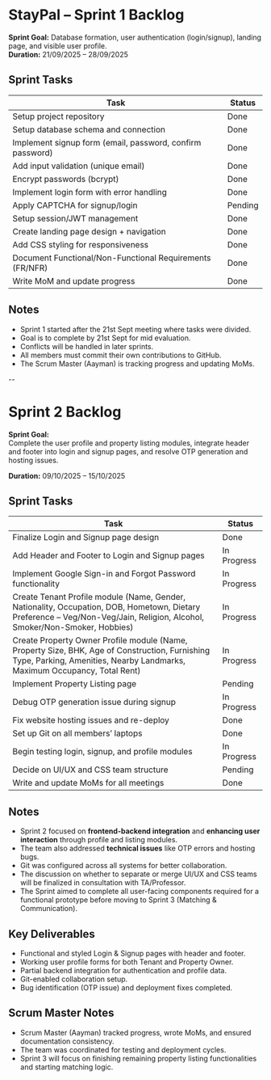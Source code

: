 # StayPal – Sprint 1 Backlog

**Sprint Goal:** Database formation, user authentication (login/signup), landing page, and visible user profile.  
**Duration:** 21/09/2025 – 28/09/2025  

## Sprint Tasks

| Task | Status |
|------|--------|
| Setup project repository | Done |
| Setup database schema and connection | Done |
| Implement signup form (email, password, confirm password) | Done |
| Add input validation (unique email) | Done |
| Encrypt passwords (bcrypt) | Done |
| Implement login form with error handling | Done |
| Apply CAPTCHA for signup/login | Pending |
| Setup session/JWT management | Done |
| Create landing page design + navigation | Done |
| Add CSS styling for responsiveness | Done |
| Document Functional/Non-Functional Requirements (FR/NFR) | Done |
| Write MoM and update progress | Done |

## Notes
- Sprint 1 started after the 21st Sept meeting where tasks were divided.  
- Goal is to complete by 21st Sept for mid evaluation.  
- Conflicts will be handled in later sprints.  
- All members must commit their own contributions to GitHub.  
- The Scrum Master (Aayman) is tracking progress and updating MoMs.  

--

# Sprint 2 Backlog  

**Sprint Goal:**  
Complete the user profile and property listing modules, integrate header and footer into login and signup pages, and resolve OTP generation and hosting issues.  

**Duration:** 09/10/2025 – 15/10/2025  

## Sprint Tasks  

| Task | Status |
|------|--------|
| Finalize Login and Signup page design | Done |
| Add Header and Footer to Login and Signup pages | In Progress |
| Implement Google Sign-in and Forgot Password functionality | In Progress |
| Create Tenant Profile module (Name, Gender, Nationality, Occupation, DOB, Hometown, Dietary Preference – Veg/Non-Veg/Jain, Religion, Alcohol, Smoker/Non-Smoker, Hobbies) | In Progress |
| Create Property Owner Profile module (Name, Property Size, BHK, Age of Construction, Furnishing Type, Parking, Amenities, Nearby Landmarks, Maximum Occupancy, Total Rent) | In Progress |
| Implement Property Listing page | Pending |
| Debug OTP generation issue during signup | In Progress |
| Fix website hosting issues and re-deploy | Done |
| Set up Git on all members’ laptops | Done |
| Begin testing login, signup, and profile modules | In Progress |
| Decide on UI/UX and CSS team structure | Pending |
| Write and update MoMs for all meetings | Done |

## Notes
- Sprint 2 focused on **frontend-backend integration** and **enhancing user interaction** through profile and listing modules.  
- The team also addressed **technical issues** like OTP errors and hosting bugs.  
- Git was configured across all systems for better collaboration.  
- The discussion on whether to separate or merge UI/UX and CSS teams will be finalized in consultation with TA/Professor.  
- The Sprint aimed to complete all user-facing components required for a functional prototype before moving to Sprint 3 (Matching & Communication).  

## Key Deliverables
- Functional and styled Login & Signup pages with header and footer.  
- Working user profile forms for both Tenant and Property Owner.  
- Partial backend integration for authentication and profile data.  
- Git-enabled collaboration setup.  
- Bug identification (OTP issue) and deployment fixes completed.  

## Scrum Master Notes
- Scrum Master (Aayman) tracked progress, wrote MoMs, and ensured documentation consistency.  
- The team was coordinated for testing and deployment cycles.  
- Sprint 3 will focus on finishing remaining property listing functionalities and starting matching logic.  


